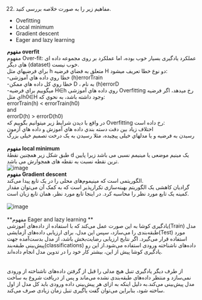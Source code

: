 22. مفاهیم زیر را به صورت خلاصه بررسی کنید.
  -	Ovefitting
  -	Local minimum
  -	Gradient descent
  -	Eager and lazy learning

**مفهوم overfit**<br>
مفهوم Over-fit: عملکرد یادگیری بسیار خوب بوده، اما عملکرد بر روی مجموعه داده ای های دیگر (dataset) خوب نیست.<br>
براي فرضیهاي مثل h متعلق به فضاي فرضیه H دو نوع خطا تعریف میشود:<br>
-خطا روي داده هاي آموزشی (h)errorTrain <br>
-خطا روي کل داده هاي ممکن D ، به نام (h)errorD <br>
-میگوییم براي فرضیه H∈h روي داده هاي آموزشی Overfitting رخ میدهد،
 اگر فرضیه اي مثلh0∈H وجود داشته باشد، به نحوي که:<br>
errorTrain(h) < errorTrain(h0)<br>
and<br>
errorD(h) > errorD(h0)<br>
در واقع با دیدن شرایط زیر میتوانیم بگوییم که Overfitting رخ داده است:<br>
اختلاف زیاد بین دقت دسته بندي داده هاي آموزش و داده هاي آزمون<br>
رسیدن به فرضیه و یا مدلهاي خیلی پیچیده، مثلا رسیدن به یک درخت
تصمیم خیلی بزرگ<br>
<br>
**مفهوم local minimum**<br>
طبق شکل زیر همچنین نقطۀ d یک مینیم موضعی یا مینیمم نسبی می باشد زیرا پایین ترین نقطه نسبت به نقطه های همجوارش می باشد.<br>
![image](https://user-images.githubusercontent.com/94124607/146236442-bd9c4441-ea37-4ca9-9140-1f53de5166d0.png)<br>
**مفهوم Gradient descent**<br>
الگوریتمی است که مینیموم‌های محلی را در یک تابع پیدا می‌کند.<br>
گرادیان کاهشی یک الگوریتم بهینه‌سازی تکرارپذیر است که به کمک آن می‌توان مقدار کمینه یک تابع مورد نظر را محاسبه کرد. در اینجا تابع مورد نظر، همان تابع زیان است.<br>
<br>
![image](https://user-images.githubusercontent.com/94124607/146239088-b88362b3-1b5a-4998-91bf-3e5470d927bb.png)<br>
<br>
**مفهوم Eager and lazy learning **<br>
یادگیری کوشا به این صورت عمل می‌کند که با استفاده از داده‌های آموزشی(Train) مدل طبقه‌بندی را می‌سازد، سپس این مدل، برای ارزیابی داده‌های آزمایشی(Test) مورد استفاده قرار می‌گیرد. اگر نتایج ارزیابی رضایت‌بخش باشد، از مدل بدست‌آمده جهت پیش‌بینی طبقه‌بند(classifications) داده‌های ناشناخته ورودی استفاده می‌شود.از این رو یادگیری کوشا پیش از این، بیشتر کار خود را در تدوین مدل انجام داده‌اند.<br>
<br>
<br>
از طرف دیگر یادگیری تنبل هیچ مدلی را قبل از گرفتن داده‌های ناشناخته از ورودی نمی‌سازد و منتظر داده‌های طبقه‌بندی نشده می‌ماند و پس از دریافت شروع به ساخت مدل پیش‌بینی می‌کند.به دلیل اینکه به ازای هر پیش‌بینی داده ورودی باید کل مدل از اول ساخته شود، بنابراین می‌توان گفت یاگیری تنبل زمان زیادی صرف می‌کند.<br>



